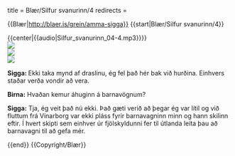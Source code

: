 title = Blær/Silfur svanurinn/4
redirects =
>>>>

{{Blær|http://blaer.is/grein/amma-sigga}}
{{start|Blær/Silfur svanurinn/4}}
<div class="book" data-translate=true data-audio-file="Silfur_svanurinn_04-4.mp3">
{{center|{{audio|Silfur_svanurinn_04-4.mp3}}}}
<html>
<div class="blaer article">

<div class="article-entry">
  <div class="images-two-up">
    <div class="image-box image-box-half">
      <img src="https://ylhyra.is/Special:Filepath/Blær_–_Silfur_svanurinn_82960.jpeg">
    </div>
    <div class="image-box image-box-half">
      <img src="https://ylhyra.is/Special:Filepath/Blær_–_Silfur_svanurinn_62248.jpeg">
    </div>
  </div>

  <div class="image-box image-box-medium">
    <img src="https://ylhyra.is/Special:Filepath/Blær_–_Silfur_svanurinn_89517.jpeg">
  </div>
</div>
<div class="article-entry">
  <div class="text">
    <p><strong data-translate=no data-no-audio=true>Sigga: </strong>Ekki taka mynd af draslinu, ég fel það hér bak við hurðina. Einhvers staðar verða vondir að vera.</p>
    <p><strong data-translate=no data-no-audio=true>Birna:</strong> Hvaðan kemur áhuginn á barnavögnum?</p>
    <p><strong data-translate=no data-no-audio=true>Sigga:</strong> Tja, ég veit það nú ekki. Það gæti verið að þegar ég var lítil og við fluttum frá Vínarborg var ekki pláss fyrir barnavagninn minn og hann skilinn eftir. Í hvert skipti sem einhver úr fjölskyldunni fer til útlanda leita þau
      að barnavagni til að gefa mér.&nbsp;</p>
  </div>

</div>

</div>
</html>
</div>
{{end}}
{{Copyright/Blær}}